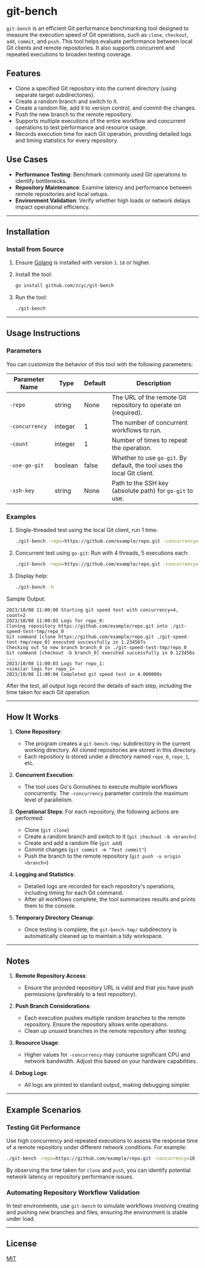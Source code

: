 # git-bench

`git-bench` is an efficient Git performance benchmarking tool designed to measure the execution speed of Git operations, such as `clone`, `checkout`, `add`, `commit`, and `push`. This tool helps evaluate performance between local Git clients and remote repositories. It also supports concurrent and repeated executions to broaden testing coverage.

## Features

- Clone a specified Git repository into the current directory (using separate target subdirectories).
- Create a random branch and switch to it.
- Create a random file, add it to version control, and commit the changes.
- Push the new branch to the remote repository.
- Supports multiple executions of the entire workflow and concurrent operations to test performance and resource usage.
- Records execution time for each Git operation, providing detailed logs and timing statistics for every repository.

## Use Cases

- **Performance Testing**: Benchmark commonly used Git operations to identify bottlenecks.
- **Repository Maintenance**: Examine latency and performance between remote repositories and local setups.
- **Environment Validation**: Verify whether high loads or network delays impact operational efficiency.

---

## Installation

### Install from Source

1. Ensure [Golang](https://golang.org/dl/) is installed with version `1.18` or higher.
2. Install the tool:
   ```bash
   go install github.com/zcyc/git-bench
   ```

3. Run the tool:
   ```bash
   ./git-bench
   ```

---

## Usage Instructions

### Parameters

You can customize the behavior of this tool with the following parameters:

| Parameter Name    | Type    | Default | Description                                                      |
|-------------------|---------|---------|------------------------------------------------------------------|
| `-repo`           | string  | None    | The URL of the remote Git repository to operate on (required).   |
| `-concurrency`    | integer | 1       | The number of concurrent workflows to run.                       |
| `-count`          | integer | 1       | Number of times to repeat the operation.                         |
| `-use-go-git`     | boolean | false   | Whether to use `go-git`. By default, the tool uses the local Git client. |
| `-ssh-key`        | string  | None    | Path to the SSH key (absolute path) for `go-git` to use.         |

### Examples

1. Single-threaded test using the local Git client, run 1 time:
   ```bash
   ./git-bench -repo=https://github.com/example/repo.git -concurrency=1 -count=1
   ```

2. Concurrent test using `go-git`: Run with 4 threads, 5 executions each:
   ```bash
   ./git-bench -repo=https://github.com/example/repo.git -concurrency=4 -count=5 -use-go-git=true -ssh-key=/Users/charlie/.ssh/id_rsa
   ```

3. Display help:
   ```bash
   ./git-bench -h
   ```

Sample Output:
```plaintext
2023/10/08 11:00:00 Starting git speed test with concurrency=4, count=2
2023/10/08 11:00:03 Logs for repo_0:
Cloning repository https://github.com/example/repo.git into ./git-speed-test-tmp/repo_0
Git command [clone https://github.com/example/repo.git ./git-speed-test-tmp/repo_0] executed successfully in 1.234567s
Checking out to new branch branch_0 in ./git-speed-test-tmp/repo_0
Git command [checkout -b branch_0] executed successfully in 0.123456s
...
2023/10/08 11:00:03 Logs for repo_1:
<similar logs for repo_1>
2023/10/08 11:00:04 Completed git speed test in 4.000000s
```

After the test, all output logs record the details of each step, including the time taken for each Git operation.

---

## How It Works

1. **Clone Repository**:
    - The program creates a `git-bench-tmp/` subdirectory in the current working directory. All cloned repositories are stored in this directory.
    - Each repository is stored under a directory named `repo_0`, `repo_1`, etc.

2. **Concurrent Execution**:
    - The tool uses Go's Goroutines to execute multiple workflows concurrently. The `-concurrency` parameter controls the maximum level of parallelism.

3. **Operational Steps**:
    For each repository, the following actions are performed:
    - Clone (`git clone`)
    - Create a random branch and switch to it (`git checkout -b <branch>`)
    - Create and add a random file (`git add`)
    - Commit changes (`git commit -m "Test commit"`)
    - Push the branch to the remote repository (`git push -u origin <branch>`)

4. **Logging and Statistics**:
    - Detailed logs are recorded for each repository's operations, including timing for each Git command.
    - After all workflows complete, the tool summarizes results and prints them to the console.

5. **Temporary Directory Cleanup**:
    - Once testing is complete, the `git-bench-tmp/` subdirectory is automatically cleaned up to maintain a tidy workspace.

---

## Notes

1. **Remote Repository Access**:
    - Ensure the provided repository URL is valid and that you have push permissions (preferably to a test repository).

2. **Push Branch Considerations**:
    - Each execution pushes multiple random branches to the remote repository. Ensure the repository allows write operations.
    - Clean up unused branches in the remote repository after testing.

3. **Resource Usage**:
    - Higher values for `-concurrency` may consume significant CPU and network bandwidth. Adjust this based on your hardware capabilities.

4. **Debug Logs**:
    - All logs are printed to standard output, making debugging simpler.

---

## Example Scenarios

### Testing Git Performance

Use high concurrency and repeated executions to assess the response time of a remote repository under different network conditions. For example:

```bash
./git-bench -repo=https://github.com/example/repo.git -concurrency=10 -count=20
```

By observing the time taken for `clone` and `push`, you can identify potential network latency or repository performance issues.

### Automating Repository Workflow Validation

In test environments, use `git-bench` to simulate workflows involving creating and pushing new branches and files, ensuring the environment is stable under load.

---

## License

[MIT](./LICENSE)
